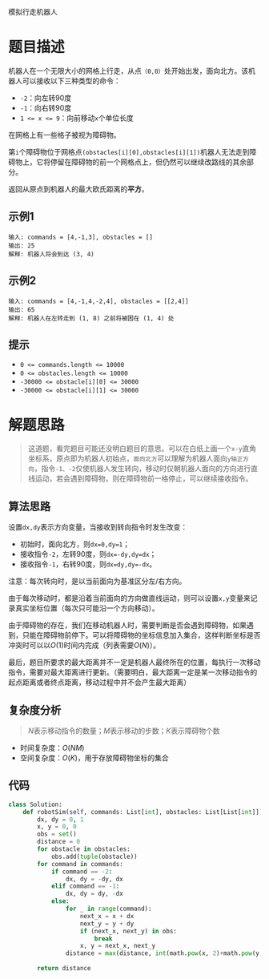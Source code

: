 模拟行走机器人

# 题目描述

机器人在一个无限大小的网格上行走，从点`（0,0）`处开始出发，面向北方。该机器人可以接收以下三种类型的命令：

- `-2`：向左转90度
- `-1`：向右转90度
- `1 <= x <= 9`：向前移动`x`个单位长度

在网格上有一些格子被视为障碍物。

第`i`个障碍物位于网格点`(obstacles[i][0],obstacles[i][1])`机器人无法走到障碍物上，它将停留在障碍物的前一个网格点上，但仍然可以继续改路线的其余部分。

返回从原点到机器人的最大欧氏距离的**平方**。

## 示例1

```
输入: commands = [4,-1,3], obstacles = []
输出: 25
解释: 机器人将会到达 (3, 4)
```

## 示例2

```
输入: commands = [4,-1,4,-2,4], obstacles = [[2,4]]
输出: 65
解释: 机器人在左转走到 (1, 8) 之前将被困在 (1, 4) 处
```

## 提示

- `0 <= commands.length <= 10000`
- `0 <= obstacles.length <= 10000`
- `-30000 <= obstacle[i][0] <= 30000`
- `-30000 <= obstacle[i][1] <= 30000`

# 解题思路

> 这道题，看完题目可能还没明白题目的意思。可以在白纸上画一个`x-y`直角坐标系，原点即为机器人初始点，`面向北方`可以理解为机器人面向`y轴正方向`，指令`-1、-2`仅使机器人发生转向，移动时仅朝机器人面向的方向进行直线运动，若会遇到障碍物，则在障碍物前一格停止，可以继续接收指令。

## 算法思路

设置`dx,dy`表示方向变量，当接收到转向指令时发生改变：

- 初始时，面向北方，则`dx=0,dy=1`；
- 接收指令`-2`，左转90度，则`dx=-dy,dy=dx`；
- 接收指令`-1`，右转90度，则`dx=dy,dy=-dx`。

注意：每次转向时，是以当前面向为基准区分左/右方向。

由于每次移动时，都是沿着当前面向的方向做直线运动，则可以设置`x,y`变量来记录真实坐标位置（每次只可能沿一个方向移动）。

由于障碍物的存在，我们在移动机器人时，需要判断是否会遇到障碍物，如果遇到，只能在障碍物前停下。可以将障碍物的坐标信息加入集合，这样判断坐标是否冲突时可以以$O(1)$时间内完成（列表需要$O(N)$）。

最后，题目所要求的最大距离并不一定是机器人最终所在的位置，每执行一次移动指令，需要对最大距离进行更新。（需要明白，最大距离一定是某一次移动指令的起点距离或者终点距离，移动过程中并不会产生最大距离）

## 复杂度分析

> $N$表示移动指令的数量；$M$表示移动的步数；$K$表示障碍物个数

- 时间复杂度：$O(NM)$
- 空间复杂度：$O(K)$，用于存放障碍物坐标的集合

## 代码

```python
class Solution:
    def robotSim(self, commands: List[int], obstacles: List[List[int]]) -> int:
        dx, dy = 0, 1
        x, y = 0, 0
        obs = set()
        distance = 0
        for obstacle in obstacles:
            obs.add(tuple(obstacle))
        for command in commands:
            if command == -2:
                dx, dy = -dy, dx
            elif command == -1:
                dx, dy = dy, -dx
            else:
                for _ in range(command):
                    next_x = x + dx
                    next_y = y + dy
                    if (next_x, next_y) in obs:
                        break
                    x, y = next_x, next_y
                distance = max(distance, int(math.pow(x, 2)+math.pow(y, 2)))
        
        return distance
```

